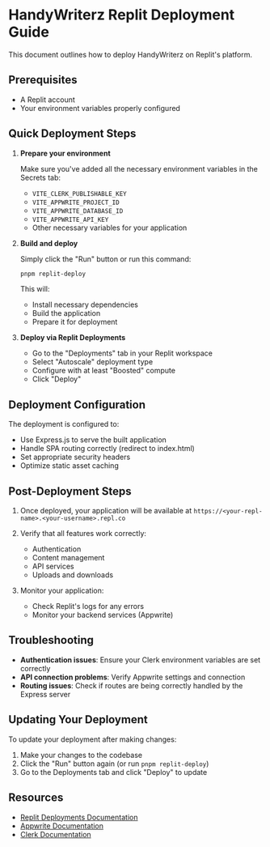 
# HandyWriterz Replit Deployment Guide

This document outlines how to deploy HandyWriterz on Replit's platform.

## Prerequisites

- A Replit account
- Your environment variables properly configured

## Quick Deployment Steps

1. **Prepare your environment**

   Make sure you've added all the necessary environment variables in the Secrets tab:
   - `VITE_CLERK_PUBLISHABLE_KEY`
   - `VITE_APPWRITE_PROJECT_ID`
   - `VITE_APPWRITE_DATABASE_ID`
   - `VITE_APPWRITE_API_KEY`
   - Other necessary variables for your application

2. **Build and deploy**

   Simply click the "Run" button or run this command:

   ```bash
   pnpm replit-deploy
   ```

   This will:
   - Install necessary dependencies
   - Build the application
   - Prepare it for deployment

3. **Deploy via Replit Deployments**

   - Go to the "Deployments" tab in your Replit workspace
   - Select "Autoscale" deployment type
   - Configure with at least "Boosted" compute
   - Click "Deploy"

## Deployment Configuration

The deployment is configured to:

- Use Express.js to serve the built application
- Handle SPA routing correctly (redirect to index.html)
- Set appropriate security headers
- Optimize static asset caching

## Post-Deployment Steps

1. Once deployed, your application will be available at `https://<your-repl-name>.<your-username>.repl.co`

2. Verify that all features work correctly:
   - Authentication
   - Content management
   - API services
   - Uploads and downloads

3. Monitor your application:
   - Check Replit's logs for any errors
   - Monitor your backend services (Appwrite)

## Troubleshooting

- **Authentication issues**: Ensure your Clerk environment variables are set correctly
- **API connection problems**: Verify Appwrite settings and connection
- **Routing issues**: Check if routes are being correctly handled by the Express server

## Updating Your Deployment

To update your deployment after making changes:

1. Make your changes to the codebase
2. Click the "Run" button again (or run `pnpm replit-deploy`)
3. Go to the Deployments tab and click "Deploy" to update

## Resources

- [Replit Deployments Documentation](https://docs.replit.com/hosting/deployments/about-deployments)
- [Appwrite Documentation](https://appwrite.io/docs)
- [Clerk Documentation](https://clerk.com/docs)
